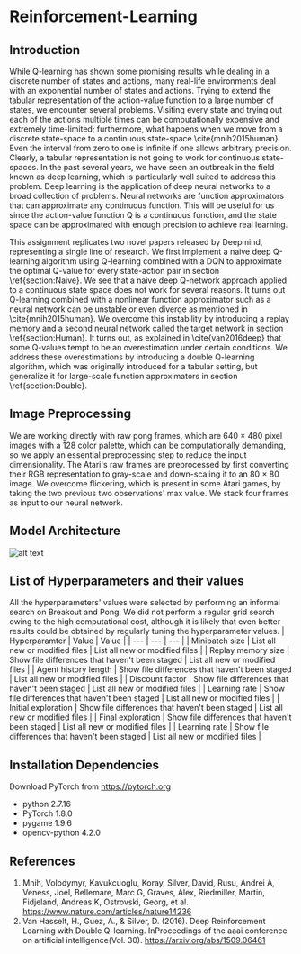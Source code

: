 # Reinforcement-Learning

## Introduction
While Q-learning has shown some promising results while dealing in a discrete number of states and actions, many real-life environments deal with an exponential number of states and actions. Trying to extend the tabular representation of the action-value function to a large number of states, we encounter several problems. Visiting every state and trying out each of the actions multiple times can be computationally expensive and extremely time-limited; furthermore, what happens when we move from a discrete state-space to a continuous state-space \cite{mnih2015human}. Even the interval from zero to one is infinite if one allows arbitrary precision. Clearly, a tabular representation is not going to work for continuous state-spaces. In the past several years, we have seen an outbreak in the field known as deep learning, which is particularly well suited to address this problem. Deep learning is the application of deep neural networks to a broad collection of problems. Neural networks are function approximators that can approximate any continuous function. This will be useful for us since the action-value function Q is a continuous function, and the state space can be approximated with enough precision to achieve real learning.

This assignment replicates two novel papers released by Deepmind, representing a single line of research. We first implement a naive deep Q-learning algorithm using Q-learning combined with a DQN to approximate the optimal Q-value for every state-action pair in section \ref{section:Naive}. We see that a naive deep Q-network approach applied to a continuous state space does not work for several reasons. It turns out Q-learning combined with a nonlinear function approximator such as a neural network can be unstable or even diverge as mentioned in \cite{mnih2015human}. We overcome this instability by introducing a replay memory and a second neural network called the target network in section \ref{section:Human}. It turns out, as explained in \cite{van2016deep} that some Q-values tempt to be an overestimation under certain conditions. We address these overestimations by introducing a double Q-learning algorithm, which was originally introduced for a tabular setting, but generalize it for large-scale function approximators in section \ref{section:Double}.


## Image Preprocessing
We are working directly with raw pong frames, which are 640 × 480 pixel images with a 128 color palette, which can be computationally demanding, so we apply an essential preprocessing step to reduce the input dimensionality. The Atari's raw frames are preprocessed by first converting their RGB representation to gray-scale and down-scaling it to an 80 × 80 image. We overcome flickering, which is present in some Atari games, by taking the two previous two observations' max value. We stack four frames as input to our neural network.  

## Model Architecture
![alt text](https://www.google.com/url?sa=i&url=https%3A%2F%2Fwww.nature.com%2Farticles%2Fnature14236&psig=AOvVaw2pJPyK54LSdfxE7nHJ2Niv&ust=1615280264723000&source=images&cd=vfe&ved=0CAIQjRxqFwoTCPCMxYWqoO8CFQAAAAAdAAAAABAJ)


## List of Hyperparameters and their values
All the hyperparameters' values were selected by performing an informal search on Breakout and Pong. We did not perform a regular grid search owing to the high computational cost, although it is likely that even better results could be obtained by regularly tuning the hyperparameter values.
| Hyperparamter | Value | Value |
| --- | --- | --- |
| Minibatch size | List all new or modified files | List all new or modified files |
| Replay memory size | Show file differences that haven't been staged | List all new or modified files |
| Agent history length | Show file differences that haven't been staged | List all new or modified files |
| Discount factor | Show file differences that haven't been staged | List all new or modified files |
| Learning rate | Show file differences that haven't been staged | List all new or modified files |
| Initial exploration | Show file differences that haven't been staged | List all new or modified files |
| Final exploration | Show file differences that haven't been staged | List all new or modified files |
| Learning rate | Show file differences that haven't been staged | List all new or modified files |

## Installation Dependencies
Download PyTorch from https://pytorch.org
- python 2.7.16
- PyTorch 1.8.0
- pygame 1.9.6
- opencv-python 4.2.0



## References
1) Mnih, Volodymyr, Kavukcuoglu, Koray, Silver, David, Rusu, Andrei A, Veness, Joel, Bellemare, Marc G, Graves, Alex, Riedmiller, Martin, Fidjeland, Andreas K, Ostrovski, Georg, et al. https://www.nature.com/articles/nature14236
2) Van  Hasselt,  H.,  Guez,  A.,  &  Silver,  D.   (2016).   Deep  Reinforcement  Learning  with  Double  Q-learning.  InProceedings of the aaai conference on artificial intelligence(Vol. 30). https://arxiv.org/abs/1509.06461

